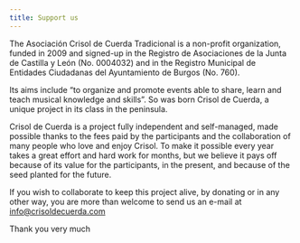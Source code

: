 ```yaml
---
title: Support us
---
```


The Asociación Crisol de Cuerda Tradicional is a non-profit organization, funded in 2009 and signed-up in the Registro de Asociaciones de la Junta de Castilla y León (No. 0004032) and in the Registro Municipal de Entidades Ciudadanas del Ayuntamiento de Burgos (No. 760).

Its aims include “to organize and promote events able to share, learn and teach musical knowledge and skills”. So was born Crisol de Cuerda, a unique project in its class in the peninsula.

Crisol de Cuerda is a project fully independent and self-managed, made possible thanks to the fees paid by the participants and the collaboration of many people who love and enjoy Crisol. To make it possible every year takes a great effort and hard work for months, but we believe it pays off because of its value for the participants, in the present, and because of the seed planted for the future.

If you wish to collaborate to keep this project alive, by donating or in any other way, you are more than welcome to send us an e-mail at [info@crisoldecuerda.com](mailto:info@crisoldecuerda.com?subject=How%20can%20I%20support%20Crisol)

Thank you very much
